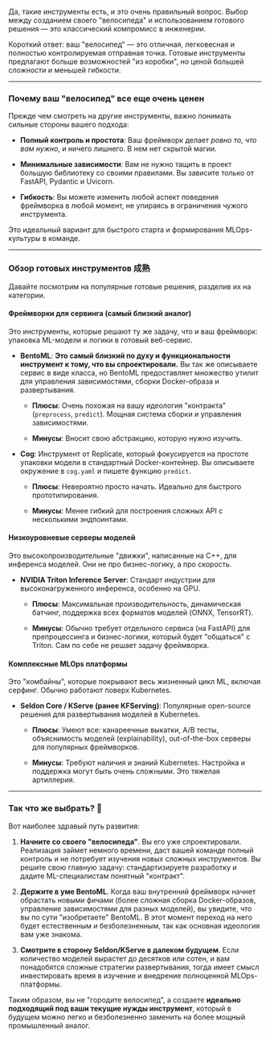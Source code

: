 Да, такие инструменты есть, и это очень правильный вопрос. Выбор между созданием своего "велосипеда" и использованием готового решения — это классический компромисс в инженерии.

Короткий ответ: ваш "велосипед" — это отличная, легковесная и полностью контролируемая отправная точка. Готовые инструменты предлагают больше возможностей "из коробки", но ценой большей сложности и меньшей гибкости.

---

### Почему ваш "велосипед" все еще очень ценен

Прежде чем смотреть на другие инструменты, важно понимать сильные стороны вашего подхода:

- **Полный контроль и простота**: Ваш фреймворк делает _ровно то, что вам нужно_, и ничего лишнего. В нем нет скрытой магии.
    
- **Минимальные зависимости**: Вам не нужно тащить в проект большую библиотеку со своими правилами. Вы зависите только от FastAPI, Pydantic и Uvicorn.
    
- **Гибкость**: Вы можете изменить любой аспект поведения фреймворка в любой момент, не упираясь в ограничения чужого инструмента.
    

Это идеальный вариант для быстрого старта и формирования MLOps-культуры в команде.

---

### Обзор готовых инструментов 成熟

Давайте посмотрим на популярные готовые решения, разделив их на категории.

#### Фреймворки для сервинга (самый близкий аналог)

Это инструменты, которые решают ту же задачу, что и ваш фреймворк: упаковка ML-модели и логики в готовый веб-сервис.

- **BentoML**: **Это самый близкий по духу и функциональности инструмент к тому, что вы спроектировали.** Вы так же описываете сервис в виде класса, но BentoML предоставляет множество утилит для управления зависимостями, сборки Docker-образа и развертывания.
    
    - **Плюсы**: Очень похожая на вашу идеология "контракта" (`preprocess`, `predict`). Мощная система сборки и управления зависимостями.
        
    - **Минусы**: Вносит свою абстракцию, которую нужно изучить.
        
- **Cog**: Инструмент от Replicate, который фокусируется на простоте упаковки модели в стандартный Docker-контейнер. Вы описываете окружение в `cog.yaml` и пишете функцию `predict`.
    
    - **Плюсы**: Невероятно просто начать. Идеально для быстрого прототипирования.
        
    - **Минусы**: Менее гибкий для построения сложных API с несколькими эндпоинтами.
        

#### Низкоуровневые серверы моделей

Это высокопроизводительные "движки", написанные на C++, для инференса моделей. Они не про бизнес-логику, а про скорость.

- **NVIDIA Triton Inference Server**: Стандарт индустрии для высоконагруженного инференса, особенно на GPU.
    
    - **Плюсы**: Максимальная производительность, динамическая батчинг, поддержка всех форматов моделей (ONNX, TensorRT).
        
    - **Минусы**: Обычно требует отдельного сервиса (на FastAPI) для препроцессинга и бизнес-логики, который будет "общаться" с Triton. Сам по себе не решает задачу фреймворка.
        

#### Комплексные MLOps платформы

Это "комбайны", которые покрывают весь жизненный цикл ML, включая серфинг. Обычно работают поверх Kubernetes.

- **Seldon Core / KServe (ранее KFServing)**: Популярные open-source решения для развертывания моделей в Kubernetes.
    
    - **Плюсы**: Умеют все: канареечные выкатки, A/B тесты, объяснимость моделей (explainability), out-of-the-box серверы для популярных фреймворков.
        
    - **Минусы**: Требуют наличия и знаний Kubernetes. Настройка и поддержка могут быть очень сложными. Это тяжелая артиллерия.
        

---

### Так что же выбрать? 🚀

Вот наиболее здравый путь развития:

1. **Начните со своего "велосипеда"**. Вы его уже спроектировали. Реализация займет немного времени, даст вашей команде полный контроль и не потребует изучения новых сложных инструментов. Вы решите свою главную задачу: стандартизируете разработку и дадите ML-специалистам понятный "контракт".
    
2. **Держите в уме BentoML**. Когда ваш внутренний фреймворк начнет обрастать новыми фичами (более сложная сборка Docker-образов, управление зависимостями для разных моделей), вы увидите, что вы по сути "изобретаете" BentoML. В этот момент переход на него будет естественным и безболезненным, так как основная идеология вам уже знакома.
    
3. **Смотрите в сторону Seldon/KServe в далеком будущем**. Если количество моделей вырастет до десятков или сотен, и вам понадобятся сложные стратегии развертывания, тогда имеет смысл инвестировать время в изучение и внедрение полноценной MLOps-платформы.
    

Таким образом, вы не "городите велосипед", а создаете **идеально подходящий под ваши текущие нужды инструмент**, который в будущем можно легко и безболезненно заменить на более мощный промышленный аналог.